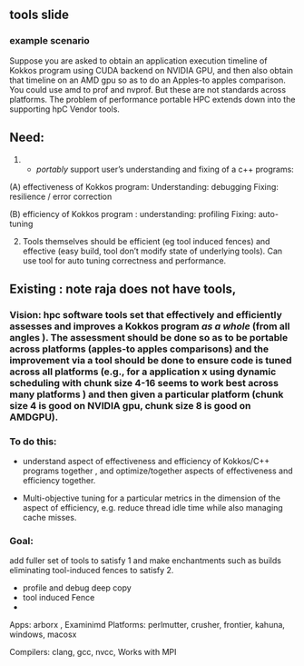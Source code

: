 
## tools slide 

### example scenario 
Suppose you are asked to obtain an application execution timeline of Kokkos program using CUDA backend on NVIDIA GPU, and then also obtain that timeline on an AMD gpu so as to do an Apples-to apples comparison. You could use amd to prof and nvprof.  But these are not standards across platforms. The problem of performance portable HPC extends down into the supporting hpC Vendor tools.  

## Need: 
1. -  _portably_ support user’s understanding and fixing of a c++ programs: 

 (A) effectiveness of Kokkos program: 
     Understanding: debugging 
     Fixing: resilience / error correction 

 (B) efficiency of Kokkos program : understanding: profiling 
 Fixing: auto-tuning 

2. Tools themselves should be efficient (eg tool induced fences) and effective (easy build, tool don’t modify state of underlying tools). Can use tool for auto tuning correctness and performance. 

## Existing : note raja does not have tools,

### Vision: hpc software tools set that effectively and efficiently assesses and improves a Kokkos program _as a whole_ (from all angles ). The assessment should be done so as to be portable across platforms (apples-to apples comparisons) and the improvement via a tool should be done to ensure code is tuned across all platforms (e.g., for a application x using dynamic scheduling with chunk size 4-16 seems to work best across many platforms ) and then given a particular platform (chunk size 4 is good on NVIDIA gpu, chunk size 8 is good on AMDGPU). 

### To do this: 
- understand aspect of effectiveness and efficiency of Kokkos/C++ programs together , and optimize/together aspects of effectiveness and efficiency together. 

- Multi-objective tuning for a particular metrics in the dimension of the aspect of efficiency, e.g. reduce thread idle time while also managing cache misses. 


### Goal: 
add fuller set of tools to satisfy 1 and make enchantments such as builds eliminating tool-induced fences to satisfy 2. 

- profile and debug deep copy 
- tool induced Fence 
- 

Apps: arborx , Examinimd 
Platforms: perlmutter, crusher, frontier, kahuna, windows, macosx 

Compilers: clang, gcc, nvcc, 
Works with MPI 


## 
